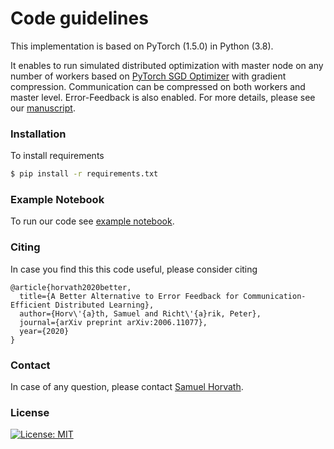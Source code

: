 # Code guidelines

This implementation is based on PyTorch (1.5.0) in Python (3.8). 

It enables to run simulated distributed optimization with master node on any number of workers based on [PyTorch SGD Optimizer](https://pytorch.org/docs/stable/optim.html#torch.optim.SGD) with gradient compression. Communication can be compressed on both workers and master level. Error-Feedback is also enabled. For more details, please see our [manuscript](https://arxiv.org/pdf/2006.11077.pdf).

### Installation

To install requirements
```sh
$ pip install -r requirements.txt
```

###  Example Notebook
To run our code see [example notebook](example_notebook.ipynb).

### Citing
In case you find this this code useful, please consider citing

```
@article{horvath2020better,
  title={A Better Alternative to Error Feedback for Communication-Efficient Distributed Learning},
  author={Horv\'{a}th, Samuel and Richt\'{a}rik, Peter},
  journal={arXiv preprint arXiv:2006.11077},
  year={2020}
}
```

### Contact
In case of any question, please contact [Samuel Horvath](mailto:samohorvath11@gmail.com).

### License
[![License: MIT](https://img.shields.io/badge/License-MIT-yellow.svg)](https://opensource.org/licenses/MIT)
